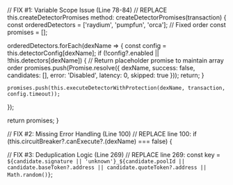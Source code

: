// FIX #1: Variable Scope Issue (Line 78-84)
// REPLACE this.createDetectorPromises method:
createDetectorPromises(transaction) {
  const orderedDetectors = ['raydium', 'pumpfun', 'orca']; // Fixed order
  const promises = [];
  
  orderedDetectors.forEach(dexName => {
    const config = this.detectorConfig[dexName];
    if (!config?.enabled || !this.detectors[dexName]) {
      // Return placeholder promise to maintain array order
      promises.push(Promise.resolve({
        dexName,
        success: false,
        candidates: [],
        error: 'Disabled',
        latency: 0,
        skipped: true
      }));
      return;
    }
    
    promises.push(this.executeDetectorWithProtection(dexName, transaction, config.timeout));
  });
  
  return promises;
}

// FIX #2: Missing Error Handling (Line 100)
// REPLACE line 100:
if (this.circuitBreaker?.canExecute?.(dexName) === false) {

// FIX #3: Deduplication Logic (Line 269)
// REPLACE line 269:
const key = `${candidate.signature || 'unknown'}_${candidate.poolId || candidate.baseToken?.address || candidate.quoteToken?.address || Math.random()}`;